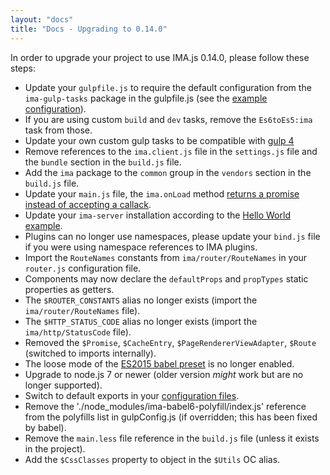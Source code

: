 ```yaml
---
layout: "docs"
title: "Docs - Upgrading to 0.14.0"
---
```


In order to upgrade your project to use IMA.js 0.14.0, please follow these steps:
- Update your `gulpfile.js` to require the default configuration from the `ima-gulp-tasks` package in the gulpfile.js (see the [example configuration](https://github.com/seznam/IMA.js-skeleton/blob/master/gulpConfig.js)).
- If you are using custom `build` and `dev` tasks, remove the `Es6toEs5:ima` task from those.
- Update your own custom gulp tasks to be compatible with [gulp 4](https://github.com/gulpjs/gulp/tree/4.0)
- Remove references to the `ima.client.js` file in the `settings.js` file and the `bundle` section in the `build.js` file.
- Add the `ima` package to the `common` group in the `vendors` section in the `build.js` file.
- Update your `main.js` file, the `ima.onLoad` method [returns a promise instead of accepting a callack](https://github.com/seznam/ima/tree/master/packages/create-ima-app/examples/hello/main.js#L17).
- Update your `ima-server` installation according to the [Hello World example](https://github.com/seznam/ima/tree/master/packages/create-ima-app/examples/hello).
- Plugins can no longer use namespaces, please update your `bind.js` file if you were using namespace references to IMA plugins.
- Import the `RouteNames` constants from `ima/router/RouteNames` in your `router.js` configuration file.
- Components may now declare the `defaultProps` and `propTypes` static properties as getters.
- The `$ROUTER_CONSTANTS` alias no longer exists (import the `ima/router/RouteNames` file).
- The `$HTTP_STATUS_CODE` alias no longer exists (import the `ima/http/StatusCode` file).
- Removed the `$Promise`, `$CacheEntry`, `$PageRendererViewAdapter`, `$Route` (switched to imports internally).
- The loose mode of the [ES2015 babel preset](http://babeljs.io/docs/plugins/preset-es2015/) is no longer enabled.
- Upgrade to node.js 7 or newer (older version *might* work but are no longer supported).
- Switch to default exports in your [configuration files](https://github.com/seznam/ima/tree/master/packages/create-ima-app/examples/hello/config).
- Remove the './node_modules/ima-babel6-polyfill/index.js' reference from the polyfills list in gulpConfig.js (if overridden; this has been fixed by babel).
- Remove the `main.less` file reference in the `build.js` file (unless it exists in the project).
- Add the `$CssClasses` property to object in the `$Utils` OC alias.
